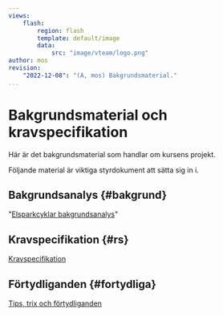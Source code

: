 ```yaml
---
views:
    flash:
        region: flash
        template: default/image
        data:
            src: "image/vteam/logo.png"
author: mos
revision:
    "2022-12-08": "(A, mos) Bakgrundsmaterial."
...
```

Bakgrundsmaterial och kravspecifikation
=========================

Här är det bakgrundsmaterial som handlar om kursens projekt. 


Följande material är viktiga styrdokument att sätta sig in i.



Bakgrundsanalys {#bakgrund}
-------------------------

"[Elsparkcyklar bakgrundsanalys](https://drive.google.com/file/d/19qRnYcCYRRba3ePd5fbuxtMf3B04qmfs/view?usp=sharing)"



Kravspecifikation {#rs}
-------------------------

[Kravspecifikation](https://docs.google.com/document/d/1zWksQNmkXJgM7Q66k3-mgcxrexO6eF9xqd0Z632BwlU/edit?usp=sharing)



Förtydliganden {#fortydliga}
-------------------------

[Tips, trix och förtydliganden](./../tips-trix-och-fortydliganden)

